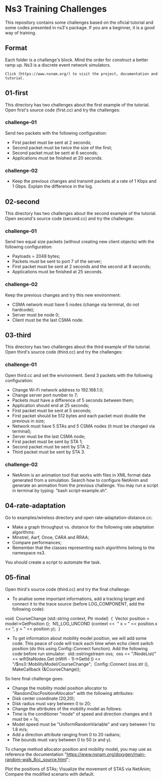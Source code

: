 # Ns3 Training Challenges

This repository contains some challenges based on the oficial tutorial and some codes presented in ns3's package. If you are a beginner, it is a good way of training.

## Format

Each folder is a challenge's block. Mind the order for construct a better ramp up.
Ns3 is a discrete event network simulators.

    Click (https://www.nsnam.org/) to visit the project, documentation and tutorial.

## 01-first

This directory has two challenges about the first example of the tutorial. Open first's source code (first.cc) and try the challenges:

### challenge-01

Send two packets with the following configuration:

* First packet must be sent at 2 seconds;
* Second packet must be twice the size of the first;
* Second packet must be sent at 6 seconds;
* Applications must be finished at 20 seconds.

### challenge-02

* Keep the previous changes and transmit packets at a rate of 1 Kbps and 1 Gbps. Explain the difference in the log.

## 02-second

This directory has two challenges about the second example of the tutorial. Open second's source code (second.cc) and try the challenges:

### challenge-01

Send two equal size packets (without creating new client objects) with the following configuration:

* Payloads = 2048 bytes;
* Packets must be sent to port 7 of the server;
* First packet must be sent at 2 seconds and the second at 8 seconds;
* Applications must be finished at 25 seconds.

### challenge-02

Keep the previous changes and try this new environment:

* CSMA network must have 5 nodes (change via terminal, do not hardcode);
* Server must be node 0;
* Client must be the last CSMA node.

## 03-third

This directory has two challenges about the third example of the tutorial. Open third's source code (third.cc) and try the challenges:

### challenge-01

Open third.cc and set the environment. Send 3 packets with the following configuration:

* Change Wi-Fi network address to 192.168.1.0;
* Change server port number to 7;
* Packets must have a difference of 5 seconds between them;
* Application should end at 25 seconds;
* First packet must be sent at 5 seconds;
* First packet should be 512 bytes and each packet must double the previous in size;
* Network must have 5 STAs and 5 CSMA nodes (it must be changed via terminal);
* Server must be the last CSMA node;
* First packet must be sent by STA 1;
* Second packet must be sent by STA 2;
* Third packet must be sent by STA 3.

### challenge-02

* NetAnim is an animation tool that works with files in XML format data generated from a simulation. Search how to configure NetAnim and generate an animation from the previous challenge. You may run a script in terminal by typing: "bash script-example.sh".

## 04-rate-adaptation

Go to examples/wireless directory and open rate-adaptation-distance.cc:

* Make a graph throughput vs. distance for the following rate adaptation algorithms:
 * Minstrel, Aarf, Onoe, CARA and RRAA;
* Compare performances;
 * Remember that the classes representing each algorithms belong to the namespace ns3.

You should create a script to automate the task.

## 05-final

Open third's source code (third.cc) and try the final challenge:
	
* To analise some important informations, add a tracking target and connect it to the trace source (before LOG_COMPONENT, add the following code):

void ​
CourseChange (std::string context, Ptr<const MobilityModel> model) ​
{ ​
Vector position = model->GetPosition (); ​
NS_LOG_UNCOND (context << ​
" x = " << position.x << ", y = " << position.y); ​
}

* To get information about mobility model position, we will add some code. This peace of code will track each time when echo client switch position (do this using Config::Connect function). Add the following code before run simulator:
​
std::ostringstream oss; ​
oss << ​
"/NodeList/" << wifiStaNodes.Get (nWifi - 1)->GetId () << ​
"/$ns3::MobilityModel/CourseChange"; ​
Config::Connect (oss.str (), MakeCallback (&CourseChange));

So here final challenge goes:

* Change the mobility model position allocator to "RandomDiscPositionAllocator" with the following attributes:
 * Disk center coordinate (20,20);
 * Disk radius must vary between 0 to 20;
* Change the attributes of the mobility model as follows:
 * Time is the conditioner "mode" of speed and direction changes and it must be = 1s;
 * Model speed must be "UniformRandomVariable" and vary between 1 to 1.8 m/s;
 * Add a direction attribute ranging from 0 to 20 radians;
 * The bounds must vary between 0 to 50 (x and y).

To change method allocator position and mobility model, you may use as reference the documentation "https://www.nsnam.org/doxygen/main-random-walk_8cc_source.html";

Plot the positions of STAs;
Visualize the movement of STAS via NetAnim;
Compare the modified scenario with default.
